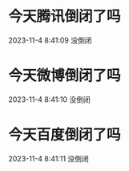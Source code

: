 # 今天腾讯倒闭了吗

2023-11-4 8:41:09 没倒闭

# 今天微博倒闭了吗

2023-11-4 8:41:10 没倒闭

# 今天百度倒闭了吗

2023-11-4 8:41:11 没倒闭

